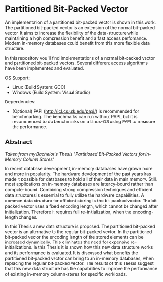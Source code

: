 Partitioned Bit-Packed Vector
=======================

An implementation of a partitioned bit-packed vector is shown in this work. The partitioned bit-packed vector is an extension of the normal bit-packed vector. It aims to increase the flexibility of the data-structure while maintaining a high compression benefit and a fast access perfomance. Modern in-memory databases could benefit from this more flexible data structure.

In this repository you'll find implementations of a normal bit-packed vector and partitioned bit-packed vectors. Several different access algorithms have been implemented and evaluated. 

OS Support:
 * Linux (Build System: GCC)
 * Windows (Build System: Visual Studio)

Dependencies:
 * (Optional) PAPI (http://icl.cs.utk.edu/papi/) is recommended for benchmarking. The benchmarks can run without PAPI, but it is recommended to do benchmarks on a Linux-OS using PAPI to measure the performance.




Abstract
-------------------------
*Taken from my Bachelor's Thesis "Partitioned Bit-Packed Vectors for In-Memory Column Stores"*

In recent database development, in-memory databases have grown more and more in popularity. The hardware development of the past years has made it possible for databases to hold all of their data in main memory. Still, most applications on in-memory databases are latency-bound rather than compute-bound. Combining strong compression techniques and eﬃcient data structures is essential to fully utilize the hardware capabilities. A common data structure for eﬃcient storing is the bit-packed vector. The bit-packed vector uses a ﬁxed encoding length, which cannot be changed after initialization. Therefore it requires full re-initialization, when the encoding-length changes.

In this Thesis a new data structure is proposed. The partitioned bit-packed vector is an alternative to the regular bit-packed vector. In the partitioned bit-packed vector the encoding length of the stored elements can be increased dynamically. This eliminates the need for expensive re-initializations. In this Thesis it is shown how this new data structure works and its performance is evaluated. It is discussed what beneﬁts the partitioned bit-packed vector can bring to an in-memory databases, when replacing the regular bit-packed vector. The results of this Thesis suggest that this new data structure has the capabilities to improve the performance of existing in-memory column-stores for speciﬁc workloads.
